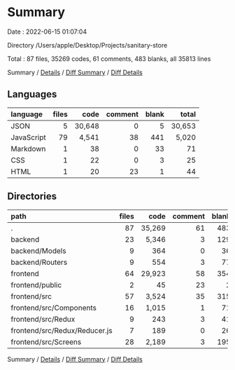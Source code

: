 # Summary

Date : 2022-06-15 01:07:04

Directory /Users/apple/Desktop/Projects/sanitary-store

Total : 87 files,  35269 codes, 61 comments, 483 blanks, all 35813 lines

Summary / [Details](details.md) / [Diff Summary](diff.md) / [Diff Details](diff-details.md)

## Languages
| language | files | code | comment | blank | total |
| :--- | ---: | ---: | ---: | ---: | ---: |
| JSON | 5 | 30,648 | 0 | 5 | 30,653 |
| JavaScript | 79 | 4,541 | 38 | 441 | 5,020 |
| Markdown | 1 | 38 | 0 | 33 | 71 |
| CSS | 1 | 22 | 0 | 3 | 25 |
| HTML | 1 | 20 | 23 | 1 | 44 |

## Directories
| path | files | code | comment | blank | total |
| :--- | ---: | ---: | ---: | ---: | ---: |
| . | 87 | 35,269 | 61 | 483 | 35,813 |
| backend | 23 | 5,346 | 3 | 129 | 5,478 |
| backend/Models | 9 | 364 | 0 | 36 | 400 |
| backend/Routers | 9 | 554 | 3 | 77 | 634 |
| frontend | 64 | 29,923 | 58 | 354 | 30,335 |
| frontend/public | 2 | 45 | 23 | 2 | 70 |
| frontend/src | 57 | 3,524 | 35 | 315 | 3,874 |
| frontend/src/Components | 16 | 1,015 | 1 | 71 | 1,087 |
| frontend/src/Redux | 9 | 243 | 3 | 41 | 287 |
| frontend/src/Redux/Reducer.js | 7 | 189 | 0 | 26 | 215 |
| frontend/src/Screens | 28 | 2,189 | 3 | 195 | 2,387 |

Summary / [Details](details.md) / [Diff Summary](diff.md) / [Diff Details](diff-details.md)